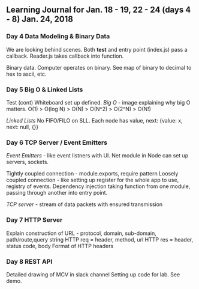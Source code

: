 ## Learning Journal for Jan. 18 - 19, 22 - 24 (days 4 - 8)  Jan. 24, 2018

### Day 4 Data Modeling & Binary Data
We are looking behind scenes.
Both __test__ and entry point (index.js) pass a callback.  Reader.js takes callback into function.

Binary data.  Computer operates on binary.  See map of binary to decimal to hex to ascii, etc.

### Day 5 Big O & Linked Lists
Test (cont)
Whiteboard set up defined.
*Big O* - image explaining why big O matters.
O(1) > O(log N) > O(N) > O(N^2) > O(2^N) > O(N!)

*Linked Lists* No FIFO/FILO on SLL.  Each node has value, next: {value: x, next: null, {}}

### Day 6 TCP Server / Event Emitters

*Event Emitters* - like event listners with UI.
Net module in Node can set up servers, sockets.

Tightly coupled connection - module.exports, require pattern
Loosely coupled connection - like setting up register for the whole app to use, registry of events.
Dependency injection taking function from one module, passing through another into entry point.

*TCP server* - stream of data packets with ensured transmission

### Day 7 HTTP Server
Explain construction of URL - protocol, domain, sub-domain, path/route,query string
HTTP req = header, method, url
HTTP res = header, status code, body
Format of HTTP headers

### Day 8 REST API

Detailed drawing of MCV in slack channel
Setting up code for lab.  See demo.